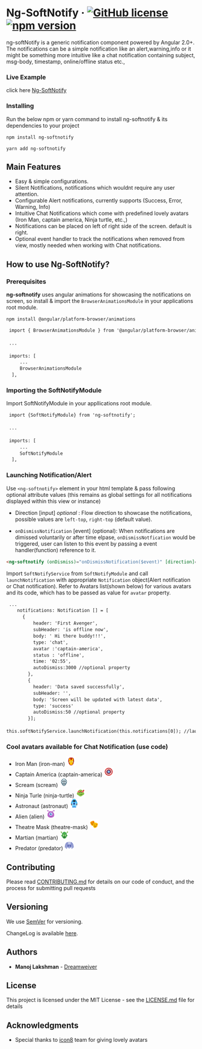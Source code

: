 # Ng-SoftNotify &middot; [![GitHub license](https://img.shields.io/badge/license-MIT-blue.svg)](https://github.com/dreamweiver/ng-softnotify/blob/master/LICENSE.md) [![npm version](https://badge.fury.io/js/ng-softnotify.svg)](https://badge.fury.io/js/ng-softnotify)

 ng-softNotify is a generic notification component powered by Angular 2.0+. The notifications can be a simple notification like an alert,warning,info or it might be something more intuitive like a chat notification containing subject, msg-body, timestamp, online/offline status etc.,

### Live Example

click here [Ng-SoftNotify](https://dreamweiver.github.io/ng-softnotify/dist/index.html)


### Installing

Run the below npm or yarn command to install ng-softnotify & its dependencies to your project

```
npm install ng-softnotify
```

```
yarn add ng-softnotify
```


Main Features
----------------
+    Easy & simple configurations.
+    Silent Notifications, notifications which wouldnt require any user attention.
+    Configurable Alert notifications, currently supports (Success, Error, Warning, Info)
+    Intuitive Chat Notifications which come with predefined lovely avatars (Iron Man, captain america, Ninja turtle, etc.,)
+    Notifications can be placed on left of right side of the screen. default is right.
+    Optional event handler to track the notifications when removed from view, mostly needed when working with Chat notifications. 


How to use Ng-SoftNotify?
--------------------
### Prerequisites ###
**ng-softnotify** uses angular animations for showcasing the notifications on screen, so install & import the `BrowserAnimationsModule` in your applications root module.
```
npm install @angular/platform-browser/animations
```

```html
 import { BrowserAnimationsModule } from '@angular/platform-browser/animations';

 ...

 imports: [
     ...
     BrowserAnimationsModule  
  ],
```


### Importing the SoftNotifyModule ###
Import SoftNotifyModule in your appllications root module.

```html
 import {SoftNotifyModule} from 'ng-softnotify';

 ...

 imports: [
     ...
     SoftNotifyModule  
  ],
```

### Launching Notification/Alert ###
Use `<ng-softnotify>` element in your html template & pass following optional attribute values (this remains as global settings for all notifications displayed within this view or instance)

+ Direction [input] *optional* : Flow direction to showcase the notifications, possible values are `left-top`, `right-top` (default value).

+ `onDismissNotification` [event]  (optional): When notifications are dimissed voluntarily or after time elpase, `onDismissNotfication` would be triggered, user can listen to this event by passing a event handler(function) reference to it. 

```html
<ng-softnotify (onDismiss)="onDismissNotification($event)" [direction]="'left-top'"></ng-softnotify>

```



Import `SoftNotifyService`  from `SoftNotifyModule` and call `launchNotification` with appropriate `Notification` object(Alert notification or Chat notification).
Refer to Avatars list(shown below) for various avatars and its code, which has to be passed as value for `avatar` property.


```html
 ...
    notifications: Notification [] = [ 
      {
          header: 'First Avenger',
          subHeader: 'is offline now',
          body: ' Hi there buddy!!!',
          type: 'chat',
          avatar :'captain-america',
          status : 'offline',
          time: '02:55', 
          autoDismiss:3000 //optional property
        },
        {
          header: 'Data saved successfully',
          subHeader: '',
          body: 'Screen will be updated with latest data',
          type: 'success'
          autoDismiss:50 //optional property
        }];

this.softNotifyService.launchNotification(this.notifications[0]); //launching the notification


```

### Cool avatars available for Chat Notification (use code) ###
+ Iron Man (iron-man) <img alt="iron_man" src="https://raw.githubusercontent.com/dreamweiver/ng-softnotify/master/src/assets/images/iron-man.svg?sanitize=true" width="25" height="25">
+ Captain America (captain-america) <img alt="iron_man" src="https://raw.githubusercontent.com/dreamweiver/ng-softnotify/master/src/assets/images/captain-america.svg?sanitize=true" width="25" height="25">
+ Scream (scream) <img alt="iron_man" src="https://raw.githubusercontent.com/dreamweiver/ng-softnotify/master/src/assets/images/scream.svg?sanitize=true" width="25" height="25">
+ Ninja Turle (ninja-turtle) <img alt="iron_man" src="https://raw.githubusercontent.com/dreamweiver/ng-softnotify/master/src/assets/images/ninja-turtle.svg?sanitize=true" width="25" height="25">
+ Astronaut (astronaut) <img alt="iron_man" src="https://raw.githubusercontent.com/dreamweiver/ng-softnotify/master/src/assets/images/astronaut.svg?sanitize=true" width="25" height="25">
+ Alien (alien) <img alt="iron_man" src="https://raw.githubusercontent.com/dreamweiver/ng-softnotify/master/src/assets/images/alien.svg?sanitize=true" width="25" height="25">
+ Theatre Mask (theatre-mask) <img alt="iron_man" src="https://raw.githubusercontent.com/dreamweiver/ng-softnotify/master/src/assets/images/theatre-mask.svg?sanitize=true" width="25" height="25">
+ Martian (martian) <img alt="iron_man" src="https://raw.githubusercontent.com/dreamweiver/ng-softnotify/master/src/assets/images/martian.svg?sanitize=true" width="25" height="25">
+ Predator (predator) <img alt="iron_man" src="https://raw.githubusercontent.com/dreamweiver/ng-softnotify/master/src/assets/images/predator.svg?sanitize=true" width="25" height="25">

## Contributing

Please read [CONTRIBUTING.md](https://github.com/dreamweiver/ng-softnotify/blob/master/CONTRIBUTING.md) for details on our code of conduct, and the process for submitting pull requests

## Versioning

We use [SemVer](http://semver.org/) for versioning. 

ChangeLog is available [here](https://github.com/dreamweiver/ng-softnotify/blob/master/CHANGELOG.md). 

## Authors

* **Manoj Lakshman** - [Dreamweiver](https://github.com/dreamweiver)

## License

This project is licensed under the MIT License - see the [LICENSE.md](LICENSE.md) file for details

## Acknowledgments

* Special thanks to [icon8](https://tympanus.net/codrops/2015/07/20/freebie-cinema-icon-set/) team for giving lovely avatars 
